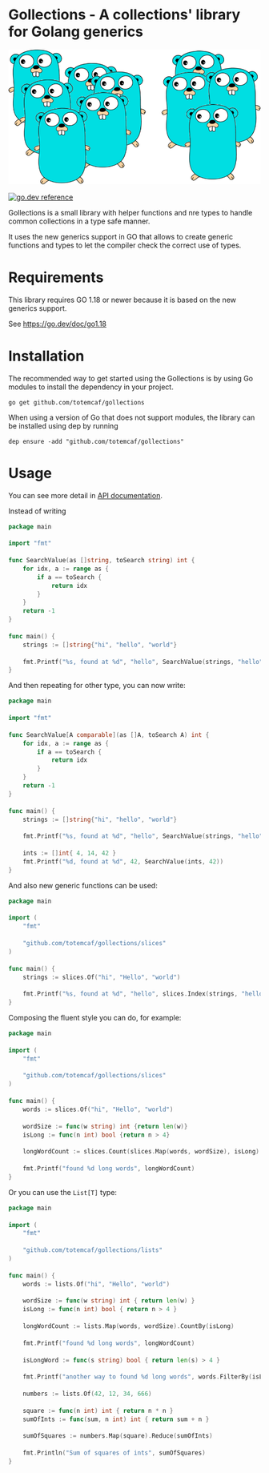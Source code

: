 # Gollections - A collections' library for Golang generics
![Gollections](gollections.png)

[![go.dev reference](https://img.shields.io/badge/go.dev-reference-007d9c?logo=go&logoColor=white&style=flat-square)](https://pkg.go.dev/mod/github.com/totemcaf/gollections)

Gollections is a small library with helper functions and nre types to handle common collections in a type safe manner.

It uses the new generics support in GO that allows to create generic functions and types to let the compiler
check the correct use of types.

# Requirements

This library requires GO 1.18 or newer because it is based on the new generics support.

See https://go.dev/doc/go1.18

# Installation

The recommended way to get started using the Gollections is by using Go modules to install the dependency in your project.

    go get github.com/totemcaf/gollections

When using a version of Go that does not support modules, the library can be installed using dep by running

    dep ensure -add "github.com/totemcaf/gollections"

# Usage

You can see more detail in [API documentation](https://pkg.go.dev/github.com/totemcaf/gollections).

Instead of writing

```go
package main

import "fmt"

func SearchValue(as []string, toSearch string) int {
    for idx, a := range as {
        if a == toSearch {
            return idx
        }
    }
    return -1
}

func main() {
    strings := []string{"hi", "hello", "world"}

    fmt.Printf("%s, found at %d", "hello", SearchValue(strings, "hello"))
}
```

And then repeating for other type, you can now write:

```go
package main

import "fmt"

func SearchValue[A comparable](as []A, toSearch A) int {
    for idx, a := range as {
        if a == toSearch {
            return idx
        }
    }
    return -1
}

func main() {
    strings := []string{"hi", "hello", "world"}

    fmt.Printf("%s, found at %d", "hello", SearchValue(strings, "hello"))

    ints := []int{ 4, 14, 42 }
    fmt.Printf("%d, found at %d", 42, SearchValue(ints, 42))
}
```

And also new generic functions can be used:

```go
package main

import (
    "fmt"

    "github.com/totemcaf/gollections/slices"
)

func main() {
    strings := slices.Of("hi", "Hello", "world")

    fmt.Printf("%s, found at %d", "hello", slices.Index(strings, "hello"))
}
```

Composing the fluent style you can do, for example:

```go
package main

import (
    "fmt"

    "github.com/totemcaf/gollections/slices"
)

func main() {
    words := slices.Of("hi", "Hello", "world")

    wordSize := func(w string) int {return len(w)}
    isLong := func(n int) bool {return n > 4}
    
    longWordCount := slices.Count(slices.Map(words, wordSize), isLong) 

    fmt.Printf("found %d long words", longWordCount)
}
```

Or you can use the `List[T]` type:

```go
package main

import (
    "fmt"

    "github.com/totemcaf/gollections/lists"
)

func main() {
    words := lists.Of("hi", "Hello", "world")

    wordSize := func(w string) int { return len(w) }
    isLong := func(n int) bool { return n > 4 }

    longWordCount := lists.Map(words, wordSize).CountBy(isLong)

    fmt.Printf("found %d long words", longWordCount)

    isLongWord := func(s string) bool { return len(s) > 4 }

    fmt.Printf("another way to found %d long words", words.FilterBy(isLongWord).Count())

    numbers := lists.Of(42, 12, 34, 666)

    square := func(n int) int { return n * n }
    sumOfInts := func(sum, n int) int { return sum + n }

    sumOfSquares := numbers.Map(square).Reduce(sumOfInts)

    fmt.Println("Sum of squares of ints", sumOfSquares)
}
```
